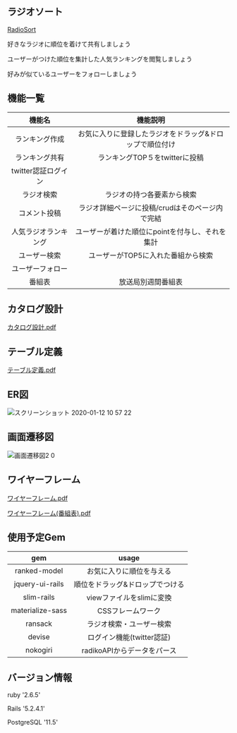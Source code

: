 
## ラジオソート

[RadioSort](http://radio-sort.xyz/)

好きなラジオに順位を着けて共有しましょう

ユーザーがつけた順位を集計した人気ランキングを閲覧しましょう

好みが似ているユーザーをフォローしましょう
## 機能一覧
| 機能名 | 機能説明 |
|:---:|:---:|
|ランキング作成 |お気に入りに登録したラジオをドラッグ&ドロップで順位付け |
|ランキング共有 |ランキングTOP５をtwitterに投稿 |
|twitter認証ログイン | |
|ラジオ検索 |ラジオの持つ各要素から検索 |
|コメント投稿 |ラジオ詳細ページに投稿/crudはそのページ内で完結 |
|人気ラジオランキング |ユーザーが着けた順位にpointを付与し、それを集計 |
|ユーザー検索 |ユーザーがTOP5に入れた番組から検索 |
|ユーザーフォロー | |
|番組表 |放送局別週間番組表 |

## カタログ設計
[カタログ設計.pdf](https://github.com/tktkaws/radio-sort/files/4328194/-.2.pdf)

## テーブル定義
[テーブル定義.pdf](https://github.com/takayuki-takahashi-dic/radio-sort/files/4050138/-.pdf)


## ER図
![スクリーンショット 2020-01-12 10 57 22](https://user-images.githubusercontent.com/53632056/72213365-42496f80-3531-11ea-8d37-742a78e9961d.png)



## 画面遷移図
![画面遷移図2 0](https://user-images.githubusercontent.com/53632056/76596050-91674d00-6540-11ea-9e0c-0d6e77469a85.png)

## ワイヤーフレーム
[ワイヤーフレーム.pdf](https://github.com/takayuki-takahashi-dic/radio-sort/files/4050139/default.pdf)

[ワイヤーフレーム(番組表).pdf](https://github.com/tktkaws/radio-sort/files/4328193/default.pdf)

## 使用予定Gem
| gem | usage |
|:---:|:---:|
|ranked-model |お気に入りに順位を与える |
|jquery-ui-rails |順位をドラッグ&ドロップでつける |
|slim-rails |viewファイルをslimに変換 |
|materialize-sass |CSSフレームワーク |
|ransack |ラジオ検索・ユーザー検索 |
|devise |ログイン機能(twitter認証) |
|nokogiri |radikoAPIからデータをパース |

## バージョン情報
ruby '2.6.5'

Rails '5.2.4.1'

PostgreSQL '11.5'
